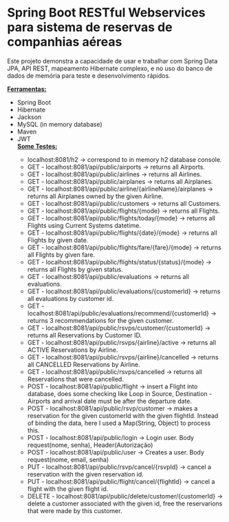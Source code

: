 # Spring Boot RESTful Webservices para sistema de reservas de companhias aéreas

<p>Este projeto demonstra a capacidade de usar e trabalhar com Spring Data JPA, API REST, mapeamento Hibernate complexo,
e no uso do banco de dados de memória para teste e desenvolvimento rápidos.</p>

<strong>
<u>Ferramentas:</u>
</strong>
<ul>
    <li>Spring Boot</li>
    <li>Hibernate</li>
    <li>Jackson</li>
    <li>MySQL (in memory database)</li>
    <li>Maven</li>
    <li>JWT</li
</ul>

<strong>
<u>Some Testes:</u>
</strong>

<ul>
    <li>localhost:8081/h2 -> correspond to in memory h2 database console.</li>
    <li>GET - localhost:8081/api/public/airports -> returns all Airports.</li>
    <li>GET - localhost:8081/api/public/airlines -> returns all Airlines.</li>
    <li>GET - localhost:8081/api/public/airplanes -> returns all Airplanes.</li>
    <li>GET - localhost:8081/api/public/airline/{airlineName}/airplanes -> returns all Airplanes owned by the given Airline.</li>
    <li>GET - localhost:8081/api/public/customers -> returns all Customers.</li>
    <li>GET - localhost:8081/api/public/flights/{mode} -> returns all Flights.</li>
    <li>GET - localhost:8081/api/public/flights/today/{mode} -> returns all Flights using Current Systems datetime.</li>
    <li>GET - localhost:8081/api/public/flights/{date}/{mode} -> returns all Flights by given date.</li>
    <li>GET - localhost:8081/api/public/flights/fare/{fare}/{mode} -> returns all Flights by given fare.</li>
    <li>GET - localhost:8081/api/public/flights/status/{status}/{mode} -> returns all Flights by given status.</li>
    <li>GET - localhost:8081/api/public/evaluations -> returns all evaluations.</li>
    <li>GET - localhost:8081/api/public/evaluations/{customerId} -> returns all evaluations by customer id.</li>
    <li>GET - localhost:8081/api/public/evaluations/recommend/{customerId} -> returns 3 recommendations for the given customer.</li>    
    <li>GET - localhost:8081/api/public/rsvps/customer/{customerId} -> returns all Reservations by Customer ID.</li>
    <li>GET - localhost:8081/api/public/rsvps/{airline}/active -> returns all ACTIVE Reservations by Airline.</li>
    <li>GET - localhost:8081/api/public/rsvps/{airline}/cancelled -> returns all CANCELLED Reservations by Airline.</li>
    <li>GET - localhost:8081/api/public/rsvps/cancelled -> returns all Reservations that were cancelled.</li>
    <li>POST - localhost:8081/api/public/flight -> insert a Flight into database, does some checking like Loop in Source, Destination - Airports and arrival date must be after the departure date.</li>
    <li>POST - localhost:8081/api/public/rsvp/customer -> makes a reservation for the given customerId with the given flightId. Instead of binding the data, here I used a Map(String, Object) to process this.</li>
    <li>POST - localhost:8081/api/public/login -> Login user. Body request(nome, senha), Header(Autorização)</li>
    <li>POST - localhost:8081/api/public/user -> Creates a user. Body request(nome, email, senha)</li>
    <li>PUT - localhost:8081/api/public/rsvp/cancel/{rsvpId} -> cancel a reservation with the given reservation id.</li>
    <li>PUT - localhost:8081/api/public/flight/cancel/{flightId} -> cancel a flight with the given flight id.</li>
    <li>DELETE - localhost:8081/api/public/delete/customer/{customerId} -> delete a customer associated with the given id, free the reservarions that were made by this customer.</li>
</ul>

